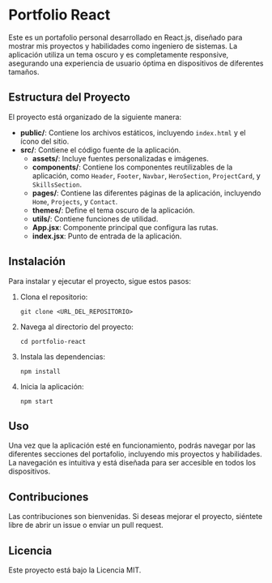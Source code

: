 # Portfolio React

Este es un portafolio personal desarrollado en React.js, diseñado para mostrar mis proyectos y habilidades como ingeniero de sistemas. La aplicación utiliza un tema oscuro y es completamente responsive, asegurando una experiencia de usuario óptima en dispositivos de diferentes tamaños.

## Estructura del Proyecto

El proyecto está organizado de la siguiente manera:

- **public/**: Contiene los archivos estáticos, incluyendo `index.html` y el ícono del sitio.
- **src/**: Contiene el código fuente de la aplicación.
  - **assets/**: Incluye fuentes personalizadas e imágenes.
  - **components/**: Contiene los componentes reutilizables de la aplicación, como `Header`, `Footer`, `Navbar`, `HeroSection`, `ProjectCard`, y `SkillsSection`.
  - **pages/**: Contiene las diferentes páginas de la aplicación, incluyendo `Home`, `Projects`, y `Contact`.
  - **themes/**: Define el tema oscuro de la aplicación.
  - **utils/**: Contiene funciones de utilidad.
  - **App.jsx**: Componente principal que configura las rutas.
  - **index.jsx**: Punto de entrada de la aplicación.

## Instalación

Para instalar y ejecutar el proyecto, sigue estos pasos:

1. Clona el repositorio:
   ```
   git clone <URL_DEL_REPOSITORIO>
   ```
2. Navega al directorio del proyecto:
   ```
   cd portfolio-react
   ```
3. Instala las dependencias:
   ```
   npm install
   ```
4. Inicia la aplicación:
   ```
   npm start
   ```

## Uso

Una vez que la aplicación esté en funcionamiento, podrás navegar por las diferentes secciones del portafolio, incluyendo mis proyectos y habilidades. La navegación es intuitiva y está diseñada para ser accesible en todos los dispositivos.

## Contribuciones

Las contribuciones son bienvenidas. Si deseas mejorar el proyecto, siéntete libre de abrir un issue o enviar un pull request.

## Licencia

Este proyecto está bajo la Licencia MIT.